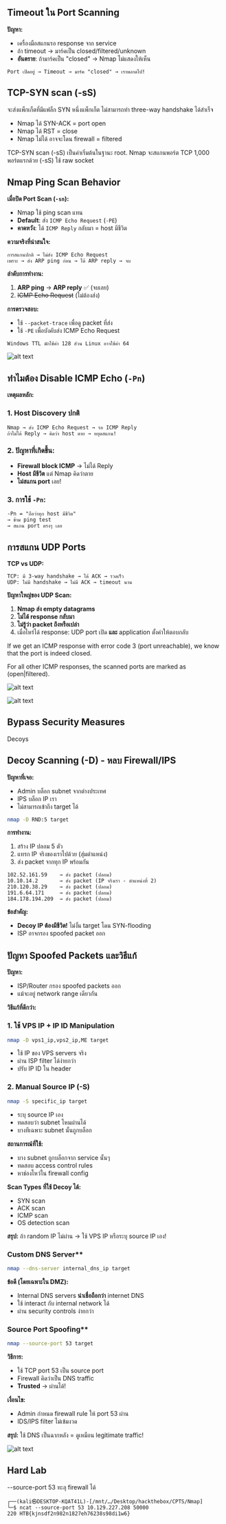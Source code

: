 ## Timeout ใน Port Scanning

**ปัญหา:**
- เครื่องมือสแกนรอ response จาก service 
- ถ้า timeout → มาร์คเป็น closed/filtered/unknown
- **อันตราย**: ถ้ามาร์คเป็น "closed" → Nmap ไม่แสดงให้เห็น
```
Port เปิดอยู่ → Timeout → มาร์ค "closed" → เราพลาดไป!
```

## TCP-SYN scan (-sS)

จะส่งแพ็กเก็ตที่มีแฟล็ก SYN หนึ่งแพ็กเก็ต ไม่สามารถทำ three-way handshake ได้สำเร็จ
- Nmap ได้ SYN-ACK = port open
- Nmap ได้ RST = close
- Nmap ไม่ได้ อาจจะโดน firewall = filtered

TCP-SYN scan (-sS) เป็นค่าเริ่มต้นในฐานะ root. Nmap จะสแกนพอร์ต TCP 1,000 พอร์ตแรกด้วย
(-sS) ใช้ raw socket 
## Nmap Ping Scan Behavior

**เมื่อปิด Port Scan (`-sn`):**
- Nmap ใช้ ping scan แทน
- **Default**: ส่ง `ICMP Echo Request` (`-PE`)
- **คาดหวัง**: ได้ `ICMP Reply` กลับมา = host มีชีวิต

**ความจริงที่น่าสนใจ:**
```
การสแกนปกติ → ไม่ส่ง ICMP Echo Request
เพราะ → ส่ง ARP ping ก่อน → ได้ ARP reply → จบ
```

**ลำดับการทำงาน:**
1. **ARP ping** → **ARP reply** ✅ (จบเลย)
2. ~~ICMP Echo Request~~ (ไม่ต้องส่ง)

**การตรวจสอบ:**
- ใช้ `--packet-trace` เพื่อดู packet ที่ส่ง
- ใช้ `-PE` เพื่อบังคับส่ง ICMP Echo Request

```
Windows TTL มักใช้ค่า 128 ส่วน Linux อาจใช้ค่า 64 
```

![alt text](image.png)


## ทำไมต้อง Disable ICMP Echo (`-Pn`)

**เหตุผลหลัก:**

### 1. **Host Discovery ปกติ**
```
Nmap → ส่ง ICMP Echo Request → รอ ICMP Reply
ถ้าไม่ได้ Reply → คิดว่า host ตาย → หยุดสแกน!
```

### 2. **ปัญหาที่เกิดขึ้น:**
- **Firewall block ICMP** → ไม่ได้ Reply
- **Host มีชีวิต** แต่ Nmap คิดว่าตาย
- **ไม่สแกน port** เลย!

### 3. **การใช้ `-Pn`:**
```
-Pn = "ถือว่าทุก host มีชีวิต"
→ ข้าม ping test
→ สแกน port ตรงๆ เลย
```



## การสแกน UDP Ports

**TCP vs UDP:**
```
TCP: มี 3-way handshake → ได้ ACK → รวดเร็ว
UDP: ไม่มี handshake → ไม่มี ACK → timeout นาน
```

**ปัญหาใหญ่ของ UDP Scan:**

1. **Nmap ส่ง empty datagrams**
2. **ไม่ได้ response กลับมา**
3. **ไม่รู้ว่า packet ถึงหรือเปล่า**
4.  เมื่อไหร่ได้ response: UDP port เปิด **และ** application ตั้งค่าให้ตอบกลับ

If we get an ICMP response with error code 3 (port unreachable), we know that the port is indeed closed.

For all other ICMP responses, the scanned ports are marked as (open|filtered).



![alt text](image-1.png)


![alt text](image-2.png)


## Bypass Security Measures
Decoys
## Decoy Scanning (-D) - หลบ Firewall/IPS

**ปัญหาที่เจอ:**
- Admin บล็อก subnet จากต่างประเทศ
- IPS บล็อก IP เรา
- ไม่สามารถเข้าถึง target ได้

```bash
nmap -D RND:5 target
```

**การทำงาน:**
1. สร้าง IP ปลอม 5 ตัว
2. แทรก IP จริงของเราไปด้วย (สุ่มตำแหน่ง)
3. ส่ง packet จากทุก IP พร้อมกัน

```
102.52.161.59    → ส่ง packet (ปลอม)
10.10.14.2       → ส่ง packet (IP จริงเรา - ตำแหน่งที่ 2)  
210.120.38.29    → ส่ง packet (ปลอม)
191.6.64.171     → ส่ง packet (ปลอม)
184.178.194.209  → ส่ง packet (ปลอม)
```

**ข้อสำคัญ:**
- **Decoy IP ต้องมีชีวิต!** ไม่งั้น target โดน SYN-flooding
- ISP อาจกรอง spoofed packet ออก

## ปัญหา Spoofed Packets และวิธีแก้

**ปัญหา:**
- ISP/Router กรอง spoofed packets ออก
- แม้จะอยู่ network range เดียวกัน

**วิธีแก้ที่ดีกว่า:**

### 1. **ใช้ VPS IP + IP ID Manipulation**
```bash
nmap -D vps1_ip,vps2_ip,ME target
```
- ใช้ IP ของ VPS servers จริง
- ผ่าน ISP filter ได้ง่ายกว่า
- ปรับ IP ID ใน header

### 2. **Manual Source IP (-S)**
```bash
nmap -S specific_ip target
```
- ระบุ source IP เอง
- ทดสอบว่า subnet ไหนผ่านได้
- บางทีเฉพาะ subnet นั้นถูกบล็อก

**สถานการณ์ที่ใช้:**
- บาง subnet ถูกบล็อกจาก service นั้นๆ
- ทดสอบ access control rules
- หาช่องโหว่ใน firewall config

**Scan Types ที่ใช้ Decoy ได้:**
- SYN scan
- ACK scan  
- ICMP scan
- OS detection scan

**สรุป:** ถ้า random IP ไม่ผ่าน → ใช้ VPS IP หรือระบุ source IP เอง!



### Custom DNS Server**
```bash
nmap --dns-server internal_dns_ip target
```

**ข้อดี (โดยเฉพาะใน DMZ):**
- Internal DNS servers **น่าเชื่อถือกว่า** internet DNS
- ใช้ interact กับ internal network ได้
- ผ่าน security controls ง่ายกว่า

### Source Port Spoofing**
```bash
nmap --source-port 53 target
```

**วิธีการ:**
- ใช้ TCP port 53 เป็น source port
- Firewall คิดว่าเป็น DNS traffic
- **Trusted** → ผ่านได้!

**เงื่อนไข:**
- Admin กำหนด firewall rule ให้ port 53 ผ่าน
- IDS/IPS filter ไม่เข้มงวด

**สรุป:** ใช้ DNS เป็นฉากหลัง = ดูเหมือน legitimate traffic!

![alt text](image-3.png)
## Hard Lab

--source-port 53 ทะลุ firewall ได้

```
┌──(kali㉿DESKTOP-KQAT41L)-[/mnt/…/Desktop/hackthebox/CPTS/Nmap]
└─$ ncat --source-port 53 10.129.227.208 50000
220 HTB{kjnsdf2n982n1827eh76238s98di1w6}
```